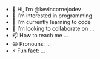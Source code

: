 - 👋 Hi, I’m @kevincornejodev
- 👀 I’m interested in programming
- 🌱 I’m currently learning to code
- 💞️ I’m looking to collaborate on ...
- 📫 How to reach me ...
- 😄 Pronouns: ...
- ⚡ Fun fact: ...

<!---
kevincornejodev/kevincornejodev is a ✨ special ✨ repository because its `README.md` (this file) appears on your GitHub profile.
You can click the Preview link to take a look at your changes.
--->

